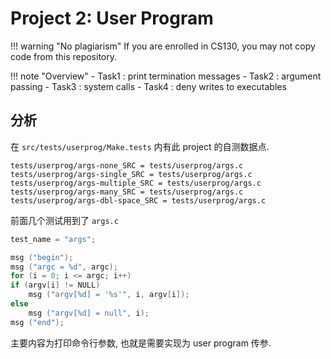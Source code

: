 # Project 2: User Program

!!! warning "No plagiarism"
    If you are enrolled in CS130, you may not copy code from this repository.

!!! note "Overview"
    - Task1 : print termination messages
    - Task2 : argument passing
    - Task3 : system calls
    - Task4 : deny writes to executables

## 分析

在 `src/tests/userprog/Make.tests` 内有此 project 的自测数据点.

```
tests/userprog/args-none_SRC = tests/userprog/args.c
tests/userprog/args-single_SRC = tests/userprog/args.c
tests/userprog/args-multiple_SRC = tests/userprog/args.c
tests/userprog/args-many_SRC = tests/userprog/args.c
tests/userprog/args-dbl-space_SRC = tests/userprog/args.c
```

前面几个测试用到了 `args.c`

```c
test_name = "args";

msg ("begin");
msg ("argc = %d", argc);
for (i = 0; i <= argc; i++)
if (argv[i] != NULL)
    msg ("argv[%d] = '%s'", i, argv[i]);
else
    msg ("argv[%d] = null", i);
msg ("end");
```

主要内容为打印命令行参数, 也就是需要实现为 user program 传参.